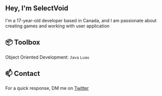 ## Hey, I'm SelectVoid

I'm a 17-year-old developer based in Canada, and I am passionate about creating games and working with user application


## 📦 Toolbox
Object Oriented Development: ```Java``` ```Luau```


## 📫 Contact
For a quick response, DM me on [Twitter](https://twitter.com/SelectVoid)

